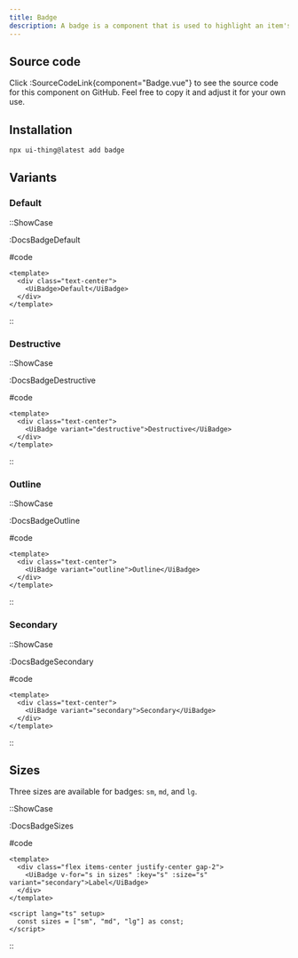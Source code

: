 ```yaml
---
title: Badge
description: A badge is a component that is used to highlight an item's status for quick recognition.
---
```


## Source code

Click :SourceCodeLink{component="Badge.vue"} to see the source code for this component on GitHub. Feel free to copy it and adjust it for your own use.

## Installation

```bash
npx ui-thing@latest add badge
```

## Variants

### Default

::ShowCase

:DocsBadgeDefault

#code

<!-- automd:file src="../../app/components/content/Docs/Badge/DocsBadgeDefault.vue" code lang="vue" -->

```vue [DocsBadgeDefault.vue]
<template>
  <div class="text-center">
    <UiBadge>Default</UiBadge>
  </div>
</template>

```

<!-- /automd -->

::

### Destructive

::ShowCase

:DocsBadgeDestructive

#code

<!-- automd:file src="../../app/components/content/Docs/Badge/DocsBadgeDestructive.vue" code lang="vue" -->

```vue [DocsBadgeDestructive.vue]
<template>
  <div class="text-center">
    <UiBadge variant="destructive">Destructive</UiBadge>
  </div>
</template>

```

<!-- /automd -->

::

### Outline

::ShowCase

:DocsBadgeOutline

#code

<!-- automd:file src="../../app/components/content/Docs/Badge/DocsBadgeOutline.vue" code lang="vue" -->

```vue [DocsBadgeOutline.vue]
<template>
  <div class="text-center">
    <UiBadge variant="outline">Outline</UiBadge>
  </div>
</template>

```

<!-- /automd -->

::

### Secondary

::ShowCase

:DocsBadgeSecondary

#code

<!-- automd:file src="../../app/components/content/Docs/Badge/DocsBadgeSecondary.vue" code lang="vue" -->

```vue [DocsBadgeSecondary.vue]
<template>
  <div class="text-center">
    <UiBadge variant="secondary">Secondary</UiBadge>
  </div>
</template>

```

<!-- /automd -->

::

## Sizes

Three sizes are available for badges: `sm`, `md`, and `lg`.

::ShowCase

:DocsBadgeSizes

#code

<!-- automd:file src="../../app/components/content/Docs/Badge/DocsBadgeSizes.vue" code lang="vue" -->

```vue [DocsBadgeSizes.vue]
<template>
  <div class="flex items-center justify-center gap-2">
    <UiBadge v-for="s in sizes" :key="s" :size="s" variant="secondary">Label</UiBadge>
  </div>
</template>

<script lang="ts" setup>
  const sizes = ["sm", "md", "lg"] as const;
</script>

```

<!-- /automd -->

::
